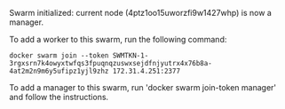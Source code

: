 
Swarm initialized: current node (4ptz1oo15uworzfi9w1427whp) is now a manager.

To add a worker to this swarm, run the following command:

    docker swarm join --token SWMTKN-1-3rgxsrn7k4owyxtwfqs3fpuqnqzuswxsejdfnjyutrx4x76b8a-4at2m2n9m6y5ufipz1yjl9zhz 172.31.4.251:2377

To add a manager to this swarm, run 'docker swarm join-token manager' and follow the instructions.

